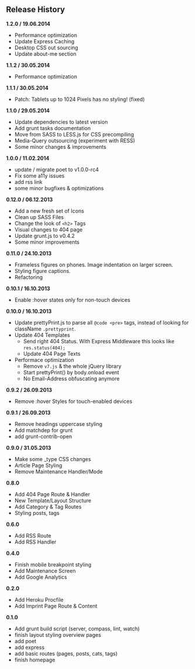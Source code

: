 ## Release History

**1.2.0 / 19.06.2014**
* Performance optimization
* Update Express Caching
* Desktop CSS out sourcing
* Update about-me section

**1.1.2 / 30.05.2014**
* Performance optimization

**1.1.1 / 30.05.2014**
* Patch: Tablets up to 1024 Pixels has no styling! (fixed)

**1.1.0 / 29.05.2014**
* Update dependencies to latest version
* Add grunt tasks documentation
* Move from SASS to LESS.js for CSS precompiling
* Media-Query outsourcing (experiment with RESS)
* Some minor changes & improvements

**1.0.0 / 11.02.2014**
* update / migrate poet to v1.0.0-rc4
* Fix some a11y issues
* add rss link
* some minor bugfixes & optimizations

**0.12.0 / 06.12.2013**

* Add a new fresh set of Icons
* Clean up SASS Files
* Change the look of `<h2>` Tags
* Visual changes to 404 page
* Update grunt.js to v0.4.2
* Some minor improvements

**0.11.0 / 24.10.2013**

* Frameless figures on phones. Image indentation on larger screen.
* Styling figure captions.
* Refactoring

**0.10.1 / 16.10.2013**

* Enable :hover states only for non-touch devices


**0.10.0 / 16.10.2013**

* Update prettyPrint.js to parse all `@code <pre>` tags, instead of looking for className `.prettyprint`.
* Update 404 Templates
  * Send right 404 Status. With Express Middleware this looks like `res.status(404);`
  * Update 404 Page Texts
* Performace optimization
  * Remove `v7.js` & the whole jQuery library
  * Start prettyPrint() by body.onload event
  * No Email-Address obfuscating anymore

**0.9.2 / 26.09.2013**

* Remove :hover Styles for touch-enabled devices

**0.9.1 / 26.09.2013**

* Remove headings uppercase styling
* Add matchdep for grunt
* add grunt-contrib-open

**0.9.0 / 31.05.2013**

* Make some _type CSS changes
* Article Page Styling
* Remove Maintenance Handler/Mode

**0.8.0**

* Add 404 Page Route & Handler
* New Template/Layout Structure
* Add Category & Tag Routes
* Styling posts, tags

**0.6.0**

* Add RSS Route
* Add RSS Handler

**0.4.0**

* Finish mobile breakpoint styling
* Add Maintenance Screen
* Add Google Analytics

**0.2.0**

* Add Heroku Procfile
* Add Imprint Page Route & Content

**0.1.0**

* Add grunt build script (server, compass, lint, watch)
* finish layout styling overview pages
* add poet
* add express
* add basic routes (pages, posts, cats, tags)
* finish homepage
